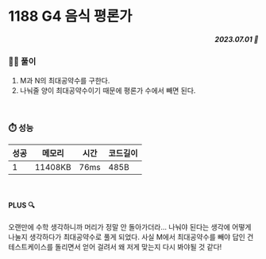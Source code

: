 # 1188 G4 음식 평론가
##### <p align="right"> 2023.07.01 📆 </p> 

 
### 👩‍🏫 풀이
1. M과 N의 최대공약수를 구한다.
2. 나눠줄 양이 최대공약수이기 때문에 평론가 수에서 빼면 된다.

<br>

### ⏱️ 성능
<!-- 테이블 -->
성공 |메모리 | 시간 | 코드길이
---|---|---|---|
1|11408KB|76ms|485B

<br>

#### PLUS 🔍
오랜만에 수학 생각하니까 머리가 정말 안 돌아가더라...
나눠야 된다는 생각에 어떻게 나눌지 생각하다가 최대공약수로 풀게 되었다.
사실 M에서 최대공약수를 빼야 답인 건 테스트케이스를 돌리면서 얻어 걸려서 왜 저게 맞는지 다시 봐야될 것 같다!
